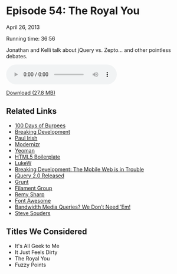 Episode 54: The Royal You
====
April 26, 2013

Running time: 36:56

Jonathan and Kelli talk about jQuery vs. Zepto... and other pointless debates.

<audio preload="auto" controls>
	<source src="https://s3.amazonaws.com/nitch/Episode_54_The_Royal_You.mp3" type="audio/mpeg" />
	<source src="https://s3.amazonaws.com/nitch/Episode_54_The_Royal_You.ogg" type="audio/ogg" />
</audio>

[Download (27.8 MB)](https://s3.amazonaws.com/nitch/Episode_54_The_Royal_You.mp3 "Episode 54: The Royal You")

## Related Links

* [100 Days of Burpees](https://www.facebook.com/groups/424912737585458/)
* [Breaking Development](http://bdconf.com/ "Breaking Development: Web design and development for beyond the desktop")
* [Paul Irish](http://paulirish.com/ "Paul Irish")
* [Modernizr](http://modernizr.com/ "Modernizr: the feature detection library for HTML5/CSS3")
* [Yeoman](http://yeoman.io/ "Yeoman - Modern workflows for modern webapps")
* [HTML5 Boilerplate](http://html5boilerplate.com/ "HTML5 Boilerplate: The web's most popular front-end template")
* [LukeW](http://www.lukew.com/ "LukeW Ideation + Design | Digital Product Strategy & Design")
* [Breaking Development: The Mobile Web is in Trouble](http://www.lukew.com/ff/entry.asp?1716 "LukeW | Breaking Development: The Mobile Web is in Trouble")
* [jQuery 2.0 Released](http://blog.jquery.com/2013/04/18/jquery-2-0-released/ "jQuery 2.0 Released | Official jQuery Blog")
* [Grunt](http://gruntjs.com/ "Grunt: The JavaScript Task Runner")
* [Filament Group](http://filamentgroup.com/ "Filament Group, Inc. | User Interface Design &amp; Development | Boston, MA")
* [Remy Sharp](http://remysharp.com/ "remy sharp&#8217;s b:log")
* [Font Awesome](http://fortawesome.github.io/Font-Awesome/ "Font Awesome, the iconic font designed for use with Twitter Bootstrap")
* [Bandwidth Media Queries? We Don’t Need ’Em!](http://mobile.smashingmagazine.com/2013/01/09/bandwidth-media-queries-we-dont-need-em/ "Bandwidth Media Queries? We Don&#039;t Need ’Em! | Smashing Mobile")
* [Steve Souders](http://www.stevesouders.com/ "Steve Souders - High Performance Web Sites")

## Titles We Considered

* It's All Geek to Me
* It Just Feels Dirty
* The Royal You
* Fuzzy Points
